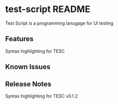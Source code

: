 # test-script README
Test Script is a programming lanugage for UI testing

## Features
Syntax highlighting for TESC

## Known Issues

## Release Notes
Syntax highlighting for TESC v0.1.2